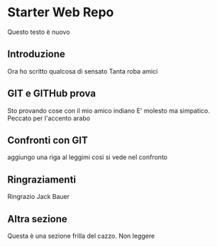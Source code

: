 # Starter Web Repo

Questo testo è nuovo

## Introduzione
Ora ho scritto qualcosa di sensato
Tanta roba amici
## GIT e GITHub prova

Sto provando cose con il mio amico indiano
E' molesto ma simpatico. Peccato per l'accento arabo

## Confronti con GIT
aggiungo una riga al leggimi così si vede nel confronto

## Ringraziamenti
Ringrazio Jack Bauer

## Altra sezione
Questa è una sezione frilla del cazzo. Non leggere
